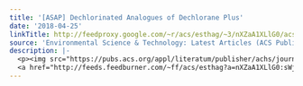 ```yaml
---
title: '[ASAP] Dechlorinated Analogues of Dechlorane Plus'
date: '2018-04-25'
linkTitle: http://feedproxy.google.com/~r/acs/esthag/~3/nXZaA1XLlG0/acs.est.8b00545
source: 'Environmental Science & Technology: Latest Articles (ACS Publications)'
description: |-
  <p><img src="https://pubs.acs.org/appl/literatum/publisher/achs/journals/content/esthag/0/esthag.ahead-of-print/acs.est.8b00545/20180425/images/medium/es-2018-005457_0006.gif" alt="TOC Graphic"/></p><div><cite>Environmental Science & Technology</cite></div><div>DOI: 10.1021/acs.est.8b00545</div><div class="feedflare">
  <a href="http://feeds.feedburner.com/~ff/acs/esthag?a=nXZaA1XLlG0:sWjwOlYIBJk:yIl2AUoC8zA"><img src="http://feeds.feedburner.com/~ff/acs/esthag?d=yIl2AUoC8zA" border="0"></img></a>
---
```

